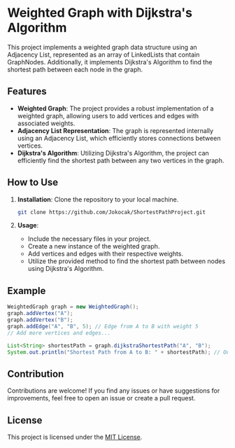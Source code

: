 # Weighted Graph with Dijkstra's Algorithm

This project implements a weighted graph data structure using an Adjacency List, represented as an array of LinkedLists that contain GraphNodes. Additionally, it implements Dijkstra's Algorithm to find the shortest path between each node in the graph.

## Features

- **Weighted Graph**: The project provides a robust implementation of a weighted graph, allowing users to add vertices and edges with associated weights.
- **Adjacency List Representation**: The graph is represented internally using an Adjacency List, which efficiently stores connections between vertices.
- **Dijkstra's Algorithm**: Utilizing Dijkstra's Algorithm, the project can efficiently find the shortest path between any two vertices in the graph.
  
## How to Use

1. **Installation**: Clone the repository to your local machine.

   ```bash
   git clone https://github.com/Jokocak/ShortestPathProject.git
   ```

2. **Usage**:
   - Include the necessary files in your project.
   - Create a new instance of the weighted graph.
   - Add vertices and edges with their respective weights.
   - Utilize the provided method to find the shortest path between nodes using Dijkstra's Algorithm.

## Example

```java
WeightedGraph graph = new WeightedGraph();
graph.addVertex("A");
graph.addVertex("B");
graph.addEdge("A", "B", 5); // Edge from A to B with weight 5
// Add more vertices and edges...

List<String> shortestPath = graph.dijkstraShortestPath("A", "B");
System.out.println("Shortest Path from A to B: " + shortestPath); // Output: [A, B]
```

## Contribution

Contributions are welcome! If you find any issues or have suggestions for improvements, feel free to open an issue or create a pull request.

## License

This project is licensed under the [MIT License](LICENSE).
